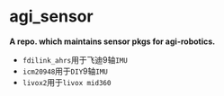 # agi_sensor
**A repo. which maintains sensor pkgs for agi-robotics.**

- `fdilink_ahrs`用于飞迪9轴`IMU`
- `icm20948`用于`DIY`9轴`IMU`
- `livox2`用于`livox mid360`
